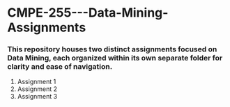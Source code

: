 # CMPE-255---Data-Mining-Assignments

### This repository houses two distinct assignments focused on Data Mining, each organized within its own separate folder for clarity and ease of navigation.
1. Assignment 1
2. Assignment 2
3. Assignment 3
